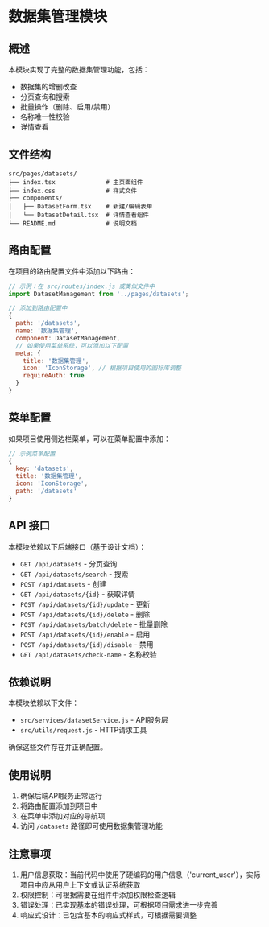 # 数据集管理模块

## 概述

本模块实现了完整的数据集管理功能，包括：
- 数据集的增删改查
- 分页查询和搜索
- 批量操作（删除、启用/禁用）
- 名称唯一性校验
- 详情查看

## 文件结构

```
src/pages/datasets/
├── index.tsx              # 主页面组件
├── index.css              # 样式文件
├── components/
│   ├── DatasetForm.tsx    # 新建/编辑表单
│   └── DatasetDetail.tsx  # 详情查看组件
└── README.md              # 说明文档
```

## 路由配置

在项目的路由配置文件中添加以下路由：

```javascript
// 示例：在 src/routes/index.js 或类似文件中
import DatasetManagement from '../pages/datasets';

// 添加到路由配置中
{
  path: '/datasets',
  name: '数据集管理',
  component: DatasetManagement,
  // 如果使用菜单系统，可以添加以下配置
  meta: {
    title: '数据集管理',
    icon: 'IconStorage', // 根据项目使用的图标库调整
    requireAuth: true
  }
}
```

## 菜单配置

如果项目使用侧边栏菜单，可以在菜单配置中添加：

```javascript
// 示例菜单配置
{
  key: 'datasets',
  title: '数据集管理',
  icon: 'IconStorage',
  path: '/datasets'
}
```

## API 接口

本模块依赖以下后端接口（基于设计文档）：

- `GET /api/datasets` - 分页查询
- `GET /api/datasets/search` - 搜索
- `POST /api/datasets` - 创建
- `GET /api/datasets/{id}` - 获取详情
- `POST /api/datasets/{id}/update` - 更新
- `POST /api/datasets/{id}/delete` - 删除
- `POST /api/datasets/batch/delete` - 批量删除
- `POST /api/datasets/{id}/enable` - 启用
- `POST /api/datasets/{id}/disable` - 禁用
- `GET /api/datasets/check-name` - 名称校验

## 依赖说明

本模块依赖以下文件：
- `src/services/datasetService.js` - API服务层
- `src/utils/request.js` - HTTP请求工具

确保这些文件存在并正确配置。

## 使用说明

1. 确保后端API服务正常运行
2. 将路由配置添加到项目中
3. 在菜单中添加对应的导航项
4. 访问 `/datasets` 路径即可使用数据集管理功能

## 注意事项

1. 用户信息获取：当前代码中使用了硬编码的用户信息（'current_user'），实际项目中应从用户上下文或认证系统获取
2. 权限控制：可根据需要在组件中添加权限检查逻辑
3. 错误处理：已实现基本的错误处理，可根据项目需求进一步完善
4. 响应式设计：已包含基本的响应式样式，可根据需要调整